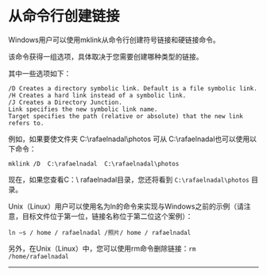 # 从命令行创建链接

Windows用户可以使用mklink从命令行创建符号链接和硬链接命令。 

该命令获得一组选项，具体取决于您需要创建哪种类型的链接。

其中一些选项如下：

```base
/D Creates a directory symbolic link. Default is a file symbolic link.
/H Creates a hard link instead of a symbolic link.
/J Creates a Directory Junction.
Link specifies the new symbolic link name.
Target specifies the path (relative or absolute) that the new link refers to.
```

例如，如果要使文件夹 C:\rafaelnadal\photos 可从 C:\rafaelnadal也可以使用以下命令：

```base
mklink /D  C:\rafaelnadal  C:\rafaelnadal\photos
```

现在，如果您查看C：\ rafaelnadal目录，您还将看到 `C:\rafaelnadal\photos` 目录。

Unix（Linux）用户可以使用名为ln的命令来实现与Windows之前的示例（请注意，目标文件位于第一位，链接名称位于第二位这个案例）：

```base
ln –s / home / rafaelnadal /照片/ home / rafaelnadal
```

另外，在Unix（Linux）中，您可以使用rm命令删除链接：`rm /home/rafaelnadal`

----
